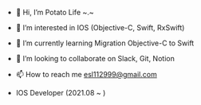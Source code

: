- 👋 Hi, I’m Potato Life ~.~
- 👀 I’m interested in IOS (Objective-C, Swift, RxSwift)
- 🌱 I’m currently learning Migration Objective-C to Swift
- 💞️ I’m looking to collaborate on Slack, Git, Notion
- 📫 How to reach me esl112999@gmail.com

- IOS Developer (2021.08 ~ )

